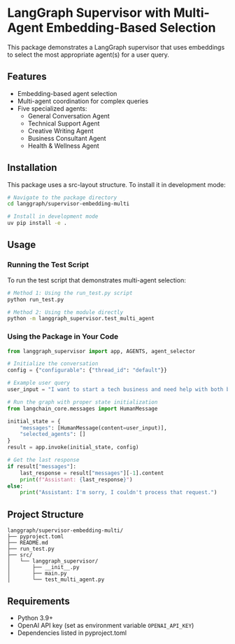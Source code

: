 # LangGraph Supervisor with Multi-Agent Embedding-Based Selection

This package demonstrates a LangGraph supervisor that uses embeddings to select the most appropriate agent(s) for a user query.

## Features

- Embedding-based agent selection
- Multi-agent coordination for complex queries
- Five specialized agents:
  - General Conversation Agent
  - Technical Support Agent
  - Creative Writing Agent
  - Business Consultant Agent
  - Health & Wellness Agent

## Installation

This package uses a src-layout structure. To install it in development mode:

```bash
# Navigate to the package directory
cd langgraph/supervisor-embedding-multi

# Install in development mode
uv pip install -e .
```

## Usage

### Running the Test Script

To run the test script that demonstrates multi-agent selection:

```bash
# Method 1: Using the run_test.py script
python run_test.py

# Method 2: Using the module directly
python -m langgraph_supervisor.test_multi_agent
```

### Using the Package in Your Code

```python
from langgraph_supervisor import app, AGENTS, agent_selector

# Initialize the conversation
config = {"configurable": {"thread_id": "default"}}

# Example user query
user_input = "I want to start a tech business and need help with both business strategy and technical implementation"

# Run the graph with proper state initialization
from langchain_core.messages import HumanMessage

initial_state = {
    "messages": [HumanMessage(content=user_input)],
    "selected_agents": []
}
result = app.invoke(initial_state, config)

# Get the last response
if result["messages"]:
    last_response = result["messages"][-1].content
    print(f"Assistant: {last_response}")
else:
    print("Assistant: I'm sorry, I couldn't process that request.")
```

## Project Structure

```
langgraph/supervisor-embedding-multi/
├── pyproject.toml
├── README.md
├── run_test.py
├── src/
│   └── langgraph_supervisor/
│       ├── __init__.py
│       ├── main.py
│       └── test_multi_agent.py
```

## Requirements

- Python 3.9+
- OpenAI API key (set as environment variable `OPENAI_API_KEY`)
- Dependencies listed in pyproject.toml